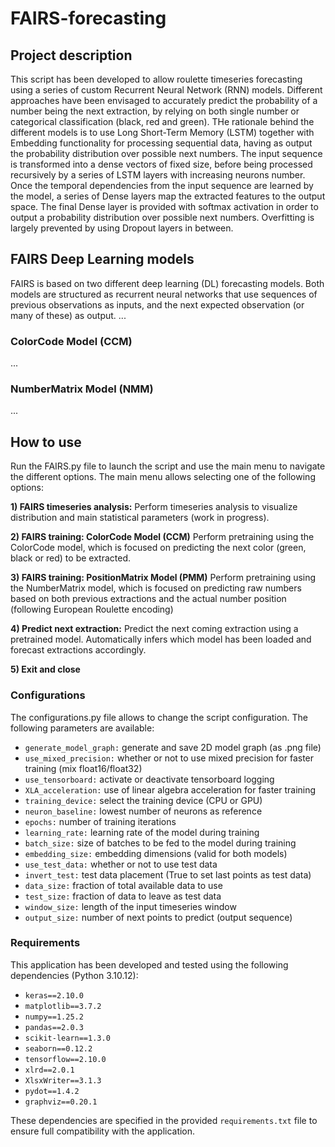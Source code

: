 # FAIRS-forecasting

## Project description
This script has been developed to allow roulette timeseries forecasting using a series of custom Recurrent Neural Network (RNN) models. Different approaches have been envisaged to accurately predict the probability of a number being the next extraction, by relying on both single number or categorical classification (black, red and green). THe rationale behind the different models is to use Long Short-Term Memory (LSTM) together with Embedding functionality for processing sequential data, having as output the probability distribution over possible next numbers. The input sequence is transformed into a dense vectors of fixed size, before being processed recursively by a series of LSTM layers with increasing neurons number. Once the temporal dependencies from the input sequence are learned by the model, a series of Dense layers map the extracted features to the output space. The final Dense layer is provided with softmax activation in order to output a probability distribution over possible next numbers. Overfitting is largely prevented by using Dropout layers in between.

## FAIRS Deep Learning models
FAIRS is based on two different deep learning (DL) forecasting models. Both models are structured as recurrent neural networks that use sequences of previous observations as inputs, and the next expected observation (or many of these) as output. 
...

### ColorCode Model (CCM)
...

### NumberMatrix Model (NMM)
...

## How to use
Run the FAIRS.py file to launch the script and use the main menu to navigate the different options. The main menu allows selecting one of the following options:

**1) FAIRS timeseries analysis:** Perform timeseries analysis to visualize distribution and main statistical parameters (work in progress).  

**2) FAIRS training: ColorCode Model (CCM)** Perform pretraining using the ColorCode model, which is focused on predicting the next color (green, black or red) to be extracted.

**3) FAIRS training: PositionMatrix Model (PMM)** Perform pretraining using the NumberMatrix model, which is focused on predicting raw numbers based on both previous extractions and the actual number position (following European Roulette encoding) 

**4) Predict next extraction:** Predict the next coming extraction using a pretrained model. Automatically infers which model has been loaded and forecast extractions accordingly.

**5) Exit and close**

### Configurations
The configurations.py file allows to change the script configuration. The following parameters are available:

- `generate_model_graph:` generate and save 2D model graph (as .png file)
- `use_mixed_precision:` whether or not to use mixed precision for faster training (mix float16/float32)
- `use_tensorboard:` activate or deactivate tensorboard logging
- `XLA_acceleration:` use of linear algebra acceleration for faster training 
- `training_device:` select the training device (CPU or GPU) 
- `neuron_baseline:` lowest number of neurons as reference 
- `epochs:` number of training iterations
- `learning_rate:` learning rate of the model during training
- `batch_size:` size of batches to be fed to the model during training
- `embedding_size:` embedding dimensions (valid for both models)
- `use_test_data:` whether or not to use test data
- `invert_test:` test data placement (True to set last points as test data)
- `data_size:` fraction of total available data to use
- `test_size:` fraction of data to leave as test data
- `window_size:` length of the input timeseries window
- `output_size:` number of next points to predict (output sequence)

### Requirements
This application has been developed and tested using the following dependencies (Python 3.10.12):

- `keras==2.10.0`
- `matplotlib==3.7.2`
- `numpy==1.25.2`
- `pandas==2.0.3`
- `scikit-learn==1.3.0`
- `seaborn==0.12.2`
- `tensorflow==2.10.0`
- `xlrd==2.0.1`
- `XlsxWriter==3.1.3`
- `pydot==1.4.2`
- `graphviz==0.20.1`

These dependencies are specified in the provided `requirements.txt` file to ensure full compatibility with the application. 

